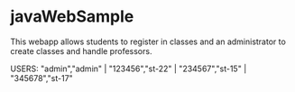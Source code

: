 # javaWebSample

This webapp allows students to register in classes and an administrator to create classes and handle professors.


USERS:
"admin","admin" | "123456","st-22" | "234567","st-15" | "345678","st-17"
